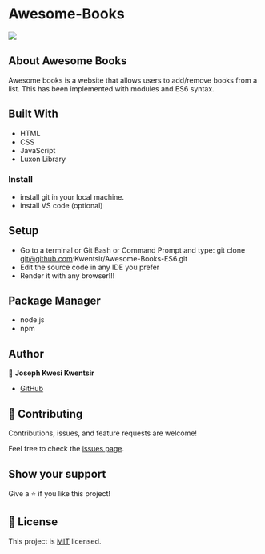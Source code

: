 # Awesome-Books

![](https://img.shields.io/badge/Microverse-blueviolet)

## About Awesome Books

Awesome books is a website that allows users to add/remove books from a list. This has been implemented with modules and ES6 syntax.

## Built With

- HTML 
- CSS 
- JavaScript
- Luxon Library

### Install

- install git in your local machine.
- install VS code (optional)

## Setup

- Go to a terminal or Git Bash or Command Prompt and type: git clone git@github.com:Kwentsir/Awesome-Books-ES6.git
- Edit the source code in any IDE you prefer
- Render it with any browser!!!

## Package Manager

- node.js
- npm

## Author

👤 **Joseph Kwesi Kwentsir**

- [GitHub](https://github.com/Kwentsir)

## 🤝 Contributing

Contributions, issues, and feature requests are welcome!

Feel free to check the [issues page](../../issues/).

## Show your support

Give a ⭐️ if you like this project!

## 📝 License

This project is [MIT](./MIT.md) licensed.
